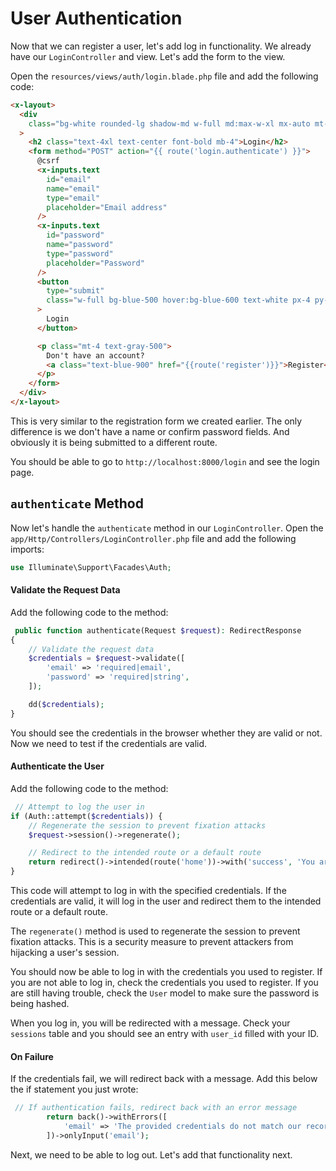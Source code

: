 # User Authentication

Now that we can register a user, let's add log in functionality. We already have our `LoginController` and view. Let's add the form to the view.

Open the `resources/views/auth/login.blade.php` file and add the following code:

```html
<x-layout>
  <div
    class="bg-white rounded-lg shadow-md w-full md:max-w-xl mx-auto mt-12 p-8 py-12"
  >
    <h2 class="text-4xl text-center font-bold mb-4">Login</h2>
    <form method="POST" action="{{ route('login.authenticate') }}">
      @csrf
      <x-inputs.text
        id="email"
        name="email"
        type="email"
        placeholder="Email address"
      />
      <x-inputs.text
        id="password"
        name="password"
        type="password"
        placeholder="Password"
      />
      <button
        type="submit"
        class="w-full bg-blue-500 hover:bg-blue-600 text-white px-4 py-2 rounded focus:outline-none"
      >
        Login
      </button>

      <p class="mt-4 text-gray-500">
        Don't have an account?
        <a class="text-blue-900" href="{{route('register')}}">Register</a>
      </p>
    </form>
  </div>
</x-layout>
```

This is very similar to the registration form we created earlier. The only difference is we don't have a name or confirm password fields. And obviously it is being submitted to a different route.

You should be able to go to `http://localhost:8000/login` and see the login page.

## `authenticate` Method

Now let's handle the `authenticate` method in our `LoginController`. Open the `app/Http/Controllers/LoginController.php` file and add the following imports:

```php
use Illuminate\Support\Facades\Auth;
```

#### Validate the Request Data

Add the following code to the method:

```php
 public function authenticate(Request $request): RedirectResponse
{
    // Validate the request data
    $credentials = $request->validate([
        'email' => 'required|email',
        'password' => 'required|string',
    ]);

    dd($credentials);
}
```

You should see the credentials in the browser whether they are valid or not. Now we need to test if the credentials are valid.

#### Authenticate the User

Add the following code to the method:

```php
 // Attempt to log the user in
if (Auth::attempt($credentials)) {
    // Regenerate the session to prevent fixation attacks
    $request->session()->regenerate();

    // Redirect to the intended route or a default route
    return redirect()->intended(route('home'))->with('success', 'You are now logged in!');
}
```

This code will attempt to log in with the specified credentials. If the credentials are valid, it will log in the user and redirect them to the intended route or a default route.

The `regenerate()` method is used to regenerate the session to prevent fixation attacks. This is a security measure to prevent attackers from hijacking a user's session.

You should now be able to log in with the credentials you used to register. If you are not able to log in, check the credentials you used to register. If you are still having trouble, check the `User` model to make sure the password is being hashed.

When you log in, you will be redirected with a message. Check your `sessions` table and you should see an entry with `user_id` filled with your ID.

#### On Failure

If the credentials fail, we will redirect back with a message. Add this below the if statement you just wrote:

```php
 // If authentication fails, redirect back with an error message
        return back()->withErrors([
            'email' => 'The provided credentials do not match our records.',
        ])->onlyInput('email');
```

Next, we need to be able to log out. Let's add that functionality next.

